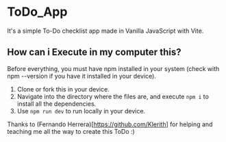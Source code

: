 # ToDo_App
It's a simple To-Do checklist app made in Vanilla JavaScript with Vite.

## How can i Execute in my computer this?
Before everything, you must have npm installed in your system (check with npm --version if you have it installed in your device).

1. Clone or fork this in your device.
2. Navigate into the directory where the files are, and execute ```npm i``` to install all the dependencies.
3. Use ```npm run dev``` to run locally in your device.

Thanks to (Fernando Herrera)[https://github.com/Klerith] for helping and teaching me all the way to create this ToDo :)
